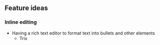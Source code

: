 ## Feature ideas
### Inline editing
  - Having a rich text editor to format text into bullets and other elements
    - Trix